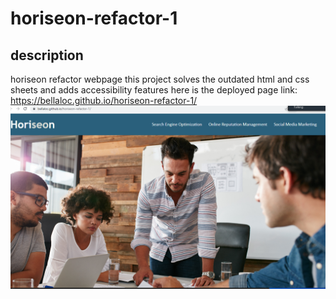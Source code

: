 # horiseon-refactor-1

## description 
horiseon refactor webpage this project solves the outdated html and css sheets
and adds accessibility features
here is the deployed page link: https://bellaloc.github.io/horiseon-refactor-1/
![screenshot of page](horiseonscreenshot.png)
